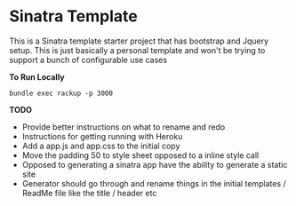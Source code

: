 Sinatra Template
===

This is a Sinatra template starter project that has bootstrap and Jquery setup. This is just basically a personal template and won't be trying to support a bunch of configurable use cases

__To Run Locally__

`bundle exec rackup -p 3000`

__TODO__

  * Provide better instructions on what to rename and redo
  * Instructions for getting running with Heroku
  * Add a app.js and app.css to the initial copy
  * Move the padding 50 to style sheet opposed to a inline style call
  * Opposed to generating a sinatra app have the ability to generate a static site
  * Generator should go through and rename things in the initial templates / ReadMe file like the title / header etc

